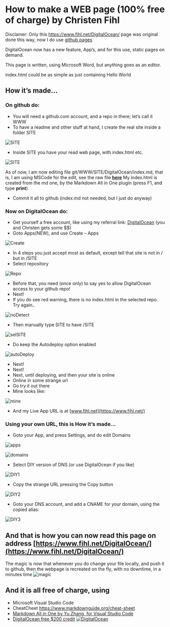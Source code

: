 # How to make a WEB page (100% free of charge) by Christen Fihl 


Disclamer: Only this https://www.fihl.net/DigitalOcean/ page was original done this way, now I do use [github pages](https://pages.github.com/)


DigitalOcean now has a new feature, App’s, and for this use, static pages on demand. 

This page is written, using Microsoft Word, but anything goes as an editor. 

index.html could be as simple as just containing
Hello World

## How it’s made…

### On github do: 
*	You will need a github.com account, and a repo in there; let’s call it WWW
*	To have a readme and other stuff at hand, I create the real site inside a folder SITE

![SITE](https://www.fihl.net/DigitalOcean/picts/SITE.png)

* Inside SITE you have your read web page, with index.html etc. 

![SITE](https://www.fihl.net/DigitalOcean/picts/SITE2.png)

As of now, I am now editing file git/WWW/SITE/DigitalOcean/index.md, that is, I am using MSCode for the edit, see the raw file **[here](https://www.fihl.net/DigitalOcean/index.md)**
My index.html is created from the md one, by the Markdown All in One plugin (press F1, and type **print**)
* Commit it all to github (index.md not needed, but I just do anyway)

### Now on DigitalOcean do:

* Get yourself a free account, like using my referral link: [DigitalOcean](https://m.do.co/c/a01c93af1655) (you and Christen gets some $$)
* Goto Apps(NEW), and use Create – Apps 

![Create](https://www.fihl.net/DigitalOcean/picts/Create.png)

* In 4 steps you just accept most as default, except tell that site is not in / but in /SITE
* Select repository

![Repo](https://www.fihl.net/DigitalOcean/picts/Repo.png)

* Before that, you need (once only) to say yes to allow DigitalOcean access to your github repo!
* Next!
* If you do see red warning, there is no index.html in the selected repo. Try again..

![noDetect](https://www.fihl.net/DigitalOcean/picts/noDetect.png)

* Then manually type SITE to have /SITE

![selSITE](https://www.fihl.net/DigitalOcean/picts/selSITE.png)

* Do keep the Autodeploy option enabled

![autoDeploy](https://www.fihl.net/DigitalOcean/picts/autoDeploy.png)

* Next!
* Next!
* Next, until deploying, and then your site is online
* Online in some strange url
* Go try it out there
* Mine looks like:

![mine](https://www.fihl.net/DigitalOcean/picts/mine.png)

* And my Live App URL is at [www.fihl.net](https://www.fihl.net/)

### Using your own URL, this is How it’s made…
* Goto your App, and press Settings, and do edit Domains

![apps](https://www.fihl.net/DigitalOcean/picts/apps.png)

![domains](https://www.fihl.net/DigitalOcean/picts/domains.png)

* Select DIY version of DNS (or use DigitalOcean if you like)

![DIY1](https://www.fihl.net/DigitalOcean/picts/DIY1.png)

* Copy the strange URL pressing the Copy button

![DIY2](https://www.fihl.net/DigitalOcean/picts/DIY2.png)

* Goto your DNS account, and add a CNAME for your domain, using the copied alias:

![DIY3](https://www.fihl.net/DigitalOcean/picts/DIY3.png)

## And that is how you can now read this page on address  [https://www.fihl.net/DigitalOcean/](https://www.fihl.net/DigitalOcean/)

The magic is now that whenever you do change your file locally, and push it to github, then the webpage is recreated on the fly, with no downtime, in a minutes time
![magic](https://www.fihl.net/DigitalOcean/picts/magic.png)


## And it is all free of charge, using
* Microsoft Visual Studio Code
* CheatCheet https://www.markdownguide.org/cheat-sheet
* [Markdown All in One by Yu Zhang, for Visual Studio Code](https://marketplace.visualstudio.com/items?itemName=yzhang.markdown-all-in-one)
* [DigitalOcean free $200 credit](https://m.do.co/c/a01c93af1655)
[![DigitalOcean](https://web-platforms.sfo2.digitaloceanspaces.com/WWW/Badge%203.svg)](https://m.do.co/c/a01c93af1655)
